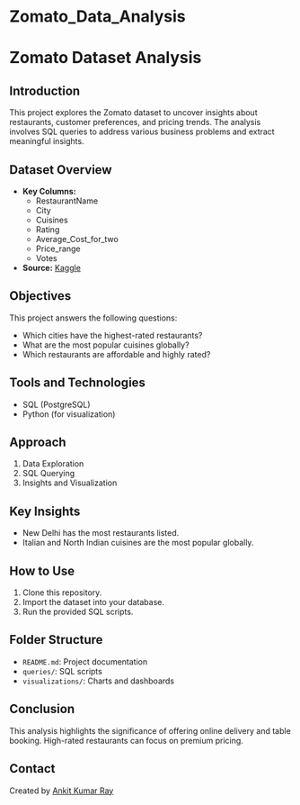 # Zomato_Data_Analysis

# Zomato Dataset Analysis

## Introduction
This project explores the Zomato dataset to uncover insights about restaurants, customer preferences, and pricing trends. The analysis involves SQL queries to address various business problems and extract meaningful insights.

## Dataset Overview
- **Key Columns:**
  - RestaurantName
  - City
  - Cuisines
  - Rating
  - Average_Cost_for_two
  - Price_range
  - Votes
- **Source:** [Kaggle](https://www.kaggle.com/)

## Objectives
This project answers the following questions:
- Which cities have the highest-rated restaurants?
- What are the most popular cuisines globally?
- Which restaurants are affordable and highly rated?

## Tools and Technologies
- SQL (PostgreSQL)
- Python (for visualization)

## Approach
1. Data Exploration
2. SQL Querying
3. Insights and Visualization

## Key Insights
- New Delhi has the most restaurants listed.
- Italian and North Indian cuisines are the most popular globally.

## How to Use
1. Clone this repository.
2. Import the dataset into your database.
3. Run the provided SQL scripts.

## Folder Structure
- `README.md`: Project documentation
- `queries/`: SQL scripts
- `visualizations/`: Charts and dashboards

## Conclusion
This analysis highlights the significance of offering online delivery and table booking. High-rated restaurants can focus on premium pricing.

## Contact
Created by [Ankit Kumar Ray](https://github.com/ankitray0285)

